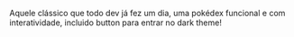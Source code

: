 Aquele clássico que todo dev já fez um dia, uma pokédex funcional e com interatividade, incluido button para entrar no dark theme!
